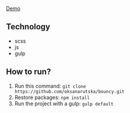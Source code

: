
[Demo](https://oksanarutska.github.io/popUp/public/index.html)
## Technology
- scss
- js
- gulp

## How to run?
1. Run this command: ```git clone https://github.com/oksanarutska/bouncy.git```
2. Restore packages: ```npm install```
3. Run the project with a gulp: ```gulp default```
